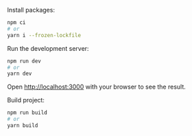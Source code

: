 Install packages:

```bash
npm ci
# or
yarn i --frozen-lockfile
```
Run the development server:

```bash
npm run dev
# or
yarn dev
```

Open [http://localhost:3000](http://localhost:3000) with your browser to see the result.

Build project:

```bash
npm run build
# or
yarn build
```
